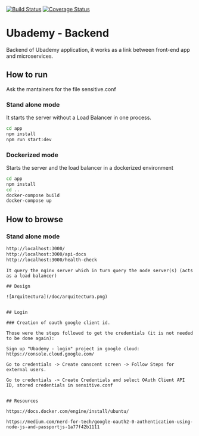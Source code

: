 [![Build Status](https://app.travis-ci.com/la-venganza/ubademy-back.svg?branch=develop)](https://app.travis-ci.com/la-venganza/ubademy-back)
[![Coverage Status](https://coveralls.io/repos/github/la-venganza/ubademy-back/badge.svg?branch=develop)](https://coveralls.io/github/la-venganza/ubademy-back?branch=develop)

# Ubademy - Backend

Backend of Ubademy application, it works as a link between front-end app and microservices.


## How to run

Ask the mantainers for the file sensitive.conf

### Stand alone mode

It starts the server without a Load Balancer in one process.

```bash
cd app
npm install
npm run start:dev
```

### Dockerized mode

Starts the server and the load balancer in a dockerized environment

```bash
cd app
npm install
cd ..
docker-compose build
docker-compose up
```


## How to browse

### Stand alone mode 

```bash
http://localhost:3000/
http://localhost:3000/api-docs 
http://localhost:3000/health-check
```

```
It query the nginx server which in turn query the node server(s) (acts as a load balancer)

## Design

![Arquitectura](/doc/arquitectura.png)


## Login

### Creation of oauth google client id.

Those were the steps followed to get the credentials (it is not needed to be done again):

Sign up "Ubademy - login" project in google cloud: https://console.cloud.google.com/

Go to credentials -> Create conscent screen -> Follow Steps for external users.

Go to credentials -> Create Credentials and select OAuth Client API ID, stored credentials in sensitive.conf


## Resources

https://docs.docker.com/engine/install/ubuntu/

https://medium.com/nerd-for-tech/google-oauth2-0-authentication-using-node-js-and-passportjs-1a77f42b1111
